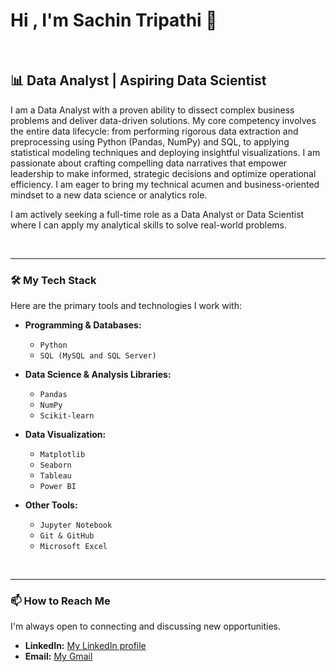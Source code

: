 # Hi , I'm Sachin Tripathi 👋

<br>

## 📊 Data Analyst | Aspiring Data Scientist

I am a Data Analyst with a proven ability to dissect complex business problems and deliver data-driven solutions. My core competency involves the entire data lifecycle: from performing rigorous data extraction and preprocessing using Python (Pandas, NumPy) and SQL, to applying statistical modeling techniques and deploying insightful visualizations. I am passionate about crafting compelling data narratives that empower leadership to make informed, strategic decisions and optimize operational efficiency. I am eager to bring my technical acumen and business-oriented mindset to a new data science or analytics role.

I am actively seeking a full-time role as a Data Analyst or Data Scientist where I can apply my analytical skills to solve real-world problems.

<br>

---

### 🛠️ My Tech Stack

Here are the primary tools and technologies I work with:

* **Programming & Databases:**
    * `Python`
    * `SQL (MySQL and SQL Server)`

* **Data Science & Analysis Libraries:**
    * `Pandas`
    * `NumPy`
    * `Scikit-learn`

* **Data Visualization:**
    * `Matplotlib`
    * `Seaborn`
    * `Tableau`
    * `Power BI`

* **Other Tools:**
    * `Jupyter Notebook`
    * `Git & GitHub`
    * `Microsoft Excel`


<br>

---

### 📫 How to Reach Me

I'm always open to connecting and discussing new opportunities.

* **LinkedIn:** [My LinkedIn profile](https://www.linkedin.com/in/sachin78000/)
* **Email:** [My Gmail](mailto:raj1998sach@gmail.com)
